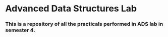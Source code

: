 # Advanced Data Structures Lab

### This is a repository of all the practicals performed in ADS lab in semester 4.